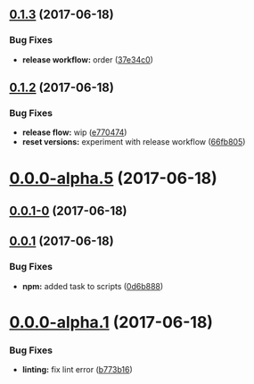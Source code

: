<a name="0.1.3"></a>
## [0.1.3](https://github.com/BioPhoton/angular-formatter-parser/compare/0.1.2...v0.1.3) (2017-06-18)


### Bug Fixes

* **release workflow:** order ([37e34c0](https://github.com/BioPhoton/angular-formatter-parser/commit/37e34c0))



<a name="0.1.2"></a>
## [0.1.2](https://github.com/BioPhoton/angular-formatter-parser/compare/v0.0.0-alpha.5...0.1.2) (2017-06-18)


### Bug Fixes

* **release flow:** wip ([e770474](https://github.com/BioPhoton/angular-formatter-parser/commit/e770474))
* **reset versions:** experiment with release workflow ([66fb805](https://github.com/BioPhoton/angular-formatter-parser/commit/66fb805))



<a name="0.0.0-alpha.5"></a>
# [0.0.0-alpha.5](https://github.com/BioPhoton/angular-formatter-parser/compare/v0.0.1-0...v0.0.0-alpha.5) (2017-06-18)



<a name="0.0.1-0"></a>
## [0.0.1-0](https://github.com/BioPhoton/angular-formatter-parser/compare/v0.0.1...v0.0.1-0) (2017-06-18)



<a name="0.0.1"></a>
## [0.0.1](https://github.com/BioPhoton/angular-formatter-parser/compare/0.0.0-alpha.1...v0.0.1) (2017-06-18)


### Bug Fixes

* **npm:** added task to scripts ([0d6b888](https://github.com/BioPhoton/angular-formatter-parser/commit/0d6b888))



<a name="0.0.0-alpha.1"></a>
# [0.0.0-alpha.1](https://github.com/BioPhoton/angular-formatter-parser/compare/b773b16...0.0.0-alpha.1) (2017-06-18)


### Bug Fixes

* **linting:** fix lint error ([b773b16](https://github.com/BioPhoton/angular-formatter-parser/commit/b773b16))



